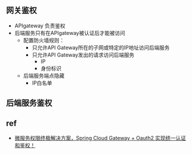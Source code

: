 


## 网关鉴权
+ APIgateway 负责鉴权
+ 后端服务只有在APIgateway被认证后才能被访问
    + 配置防火墙规则：
        + 只允许API Gateway所在的子网或特定的IP地址访问后端服务
        + 只允许API Gateway发出的请求访问后端服务
            + IP
            + 身份标识
    + 后端服务端点隐藏
        + IP白名单

## 后端服务鉴权

## ref
+ [微服务权限终极解决方案，Spring Cloud Gateway + Oauth2 实现统一认证和鉴权！](https://juejin.cn/post/6850037263707930631)